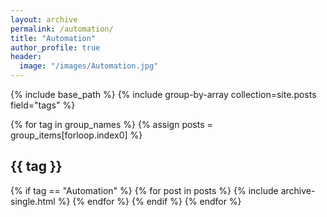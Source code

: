```yaml
---
layout: archive
permalink: /automation/
title: "Automation"
author_profile: true
header:
  image: "/images/Automation.jpg"
---
```


{% include base_path %}
{% include group-by-array collection=site.posts field="tags" %}

{% for tag in group_names %}
  {% assign posts = group_items[forloop.index0] %}
   <h2 id="{{ tag | slugify }}" class="archive__subtitle">{{ tag }}</h2>
  {% if tag == "Automation" %}
    {% for post in posts %}
      {% include archive-single.html %}
    {% endfor %}
  {% endif %}
{% endfor %}
